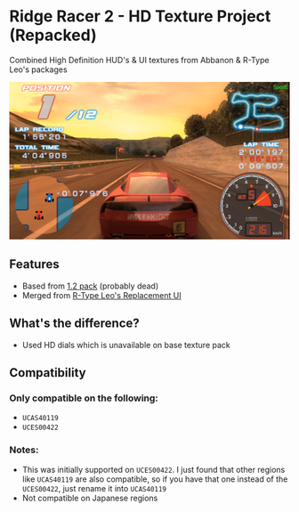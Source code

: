 # Ridge Racer 2 - HD Texture Project (Repacked)

Combined High Definition HUD's &amp; UI textures from Abbanon &amp; R-Type Leo's packages

![Best possible sample](screenshots/UCAS40119_00002.png)

## Features

- Based from [1.2 pack] (probably dead)
- Merged from [R-Type Leo's Replacement UI]

## What's the difference?

- Used HD dials which is unavailable on base texture pack

## Compatibility

### Only compatible on the following:

- `UCAS40119`
- `UCES00422`

### Notes:

- This was initially supported on `UCES00422`. I just found that other regions like `UCAS40119` are also compatible, so if you have that one instead of the `UCES00422`, just rename it into `UCAS40119`
- Not compatible on Japanese regions


[1.2 pack]: https://forums.ppsspp.org/showthread.php?tid=25052
[R-Type Leo's Replacement UI]: https://forums.ppsspp.org/showthread.php?tid=22241